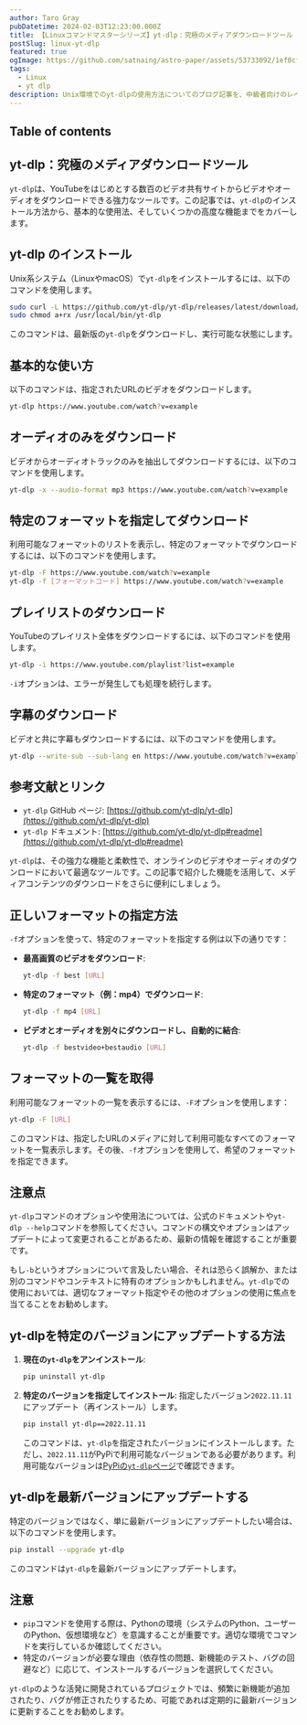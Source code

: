 ```yaml
---
author: Taro Gray
pubDatetime: 2024-02-03T12:23:00.000Z
title: 【Linuxコマンドマスターシリーズ】yt-dlp：究極のメディアダウンロードツール
postSlug: linux-yt-dlp
featured: true
ogImage: https://github.com/satnaing/astro-paper/assets/53733092/1ef0cf03-8137-4d67-ac81-84a032119e3a
tags:
  - Linux
  - yt dlp
description: Unix環境でのyt-dlpの使用方法についてのブログ記事を、中級者向けのレベルでMarkdown形式で作成します。yt-dl`は、YouTubeやその他のビデオ共有サイトからメディアをダウンロードするためのコマンドラインプログラムです。ここでは、yt-dlpの基本的な使い方から、少し高度な使い方までを紹介し、コード例を交えて解説します。
---
```


## Table of contents

## yt-dlp：究極のメディアダウンロードツール

`yt-dlp`は、YouTubeをはじめとする数百のビデオ共有サイトからビデオやオーディオをダウンロードできる強力なツールです。この記事では、`yt-dlp`のインストール方法から、基本的な使用法、そしていくつかの高度な機能までをカバーします。

## yt-dlp のインストール

Unix系システム（LinuxやmacOS）で`yt-dlp`をインストールするには、以下のコマンドを使用します。

```bash
sudo curl -L https://github.com/yt-dlp/yt-dlp/releases/latest/download/yt-dlp -o /usr/local/bin/yt-dlp
sudo chmod a+rx /usr/local/bin/yt-dlp
```

このコマンドは、最新版の`yt-dlp`をダウンロードし、実行可能な状態にします。

## 基本的な使い方

以下のコマンドは、指定されたURLのビデオをダウンロードします。

```bash
yt-dlp https://www.youtube.com/watch?v=example
```

## オーディオのみをダウンロード

ビデオからオーディオトラックのみを抽出してダウンロードするには、以下のコマンドを使用します。

```bash
yt-dlp -x --audio-format mp3 https://www.youtube.com/watch?v=example
```

## 特定のフォーマットを指定してダウンロード

利用可能なフォーマットのリストを表示し、特定のフォーマットでダウンロードするには、以下のコマンドを使用します。

```bash
yt-dlp -F https://www.youtube.com/watch?v=example
yt-dlp -f [フォーマットコード] https://www.youtube.com/watch?v=example
```

## プレイリストのダウンロード

YouTubeのプレイリスト全体をダウンロードするには、以下のコマンドを使用します。

```bash
yt-dlp -i https://www.youtube.com/playlist?list=example
```

`-i`オプションは、エラーが発生しても処理を続行します。

## 字幕のダウンロード

ビデオと共に字幕もダウンロードするには、以下のコマンドを使用します。

```bash
yt-dlp --write-sub --sub-lang en https://www.youtube.com/watch?v=example
```

## 参考文献とリンク

- `yt-dlp` GitHub ページ: [https://github.com/yt-dlp/yt-dlp](https://github.com/yt-dlp/yt-dlp)
- `yt-dlp` ドキュメント: [https://github.com/yt-dlp/yt-dlp#readme](https://github.com/yt-dlp/yt-dlp#readme)

`yt-dlp`は、その強力な機能と柔軟性で、オンラインのビデオやオーディオのダウンロードにおいて最適なツールです。この記事で紹介した機能を活用して、メディアコンテンツのダウンロードをさらに便利にしましょう。

## 正しいフォーマットの指定方法

`-f`オプションを使って、特定のフォーマットを指定する例は以下の通りです：

- **最高画質のビデオをダウンロード**:

  ```bash
  yt-dlp -f best [URL]
  ```

- **特定のフォーマット（例：mp4）でダウンロード**:

  ```bash
  yt-dlp -f mp4 [URL]
  ```

- **ビデオとオーディオを別々にダウンロードし、自動的に結合**:
  ```bash
  yt-dlp -f bestvideo+bestaudio [URL]
  ```

## フォーマットの一覧を取得

利用可能なフォーマットの一覧を表示するには、`-F`オプションを使用します：

```bash
yt-dlp -F [URL]
```

このコマンドは、指定したURLのメディアに対して利用可能なすべてのフォーマットを一覧表示します。その後、`-f`オプションを使用して、希望のフォーマットを指定できます。

## 注意点

`yt-dlp`コマンドのオプションや使用法については、公式のドキュメントや`yt-dlp --help`コマンドを参照してください。コマンドの構文やオプションはアップデートによって変更されることがあるため、最新の情報を確認することが重要です。

もし`-b`というオプションについて言及したい場合、それは恐らく誤解か、または別のコマンドやコンテキストに特有のオプションかもしれません。`yt-dlp`での使用においては、適切なフォーマット指定やその他のオプションの使用に焦点を当てることをお勧めします。

## yt-dlpを特定のバージョンにアップデートする方法

1. **現在の`yt-dlp`をアンインストール**:

   ```bash
   pip uninstall yt-dlp
   ```

2. **特定のバージョンを指定してインストール**:
   指定したバージョン`2022.11.11`にアップデート（再インストール）します。

   ```bash
   pip install yt-dlp==2022.11.11
   ```

   このコマンドは、`yt-dlp`を指定されたバージョンにインストールします。ただし、`2022.11.11`がPyPiで利用可能なバージョンである必要があります。利用可能なバージョンは[PyPiの`yt-dlp`ページ](https://pypi.org/project/yt-dlp/)で確認できます。

## yt-dlpを最新バージョンにアップデートする

特定のバージョンではなく、単に最新バージョンにアップデートしたい場合は、以下のコマンドを使用します。

```bash
pip install --upgrade yt-dlp
```

このコマンドは`yt-dlp`を最新バージョンにアップデートします。

## 注意

- `pip`コマンドを使用する際は、Pythonの環境（システムのPython、ユーザーのPython、仮想環境など）を意識することが重要です。適切な環境でコマンドを実行しているか確認してください。
- 特定のバージョンが必要な理由（依存性の問題、新機能のテスト、バグの回避など）に応じて、インストールするバージョンを選択してください。

`yt-dlp`のような活発に開発されているプロジェクトでは、頻繁に新機能が追加されたり、バグが修正されたりするため、可能であれば定期的に最新バージョンに更新することをお勧めします。
